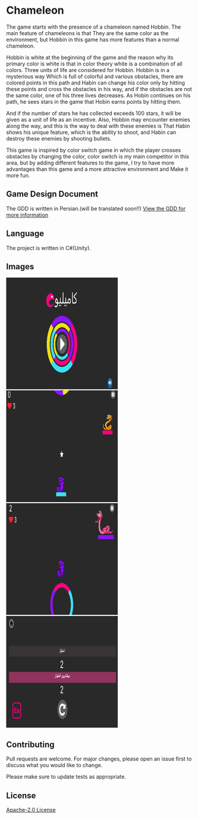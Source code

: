 # Chameleon 

The game starts with the presence of a chameleon named Hobbin. The main feature of chameleons is that
They are the same color as the environment, but Hobbin in this game has more features than a normal chameleon.

Hobbin is white at the beginning of the game and the reason why its primary color is white is that in color theory white is a combination of all colors. Three units of life are considered for Hobbin. Hobbin is in a mysterious way Which is full of colorful and various obstacles, there are colored points in this path and Habin can change his color only by hitting these points and cross the obstacles in his way, and if the obstacles are not the same color, one of his three lives decreases. As Hobin continues on his path, he sees stars in the game that Hobin earns points by hitting them.

And if the number of stars he has collected exceeds 100 stars, it will be given as a unit of life as an incentive. Also, Hobbin may encounter enemies along the way, and this is the way to deal with these enemies is That Habin shows his unique feature, which is the ability to shoot, and Habin can destroy these enemies by shooting bullets.

This game is inspired by color switch game in which the player crosses obstacles by changing the color, color switch is my main competitor in this area, but by adding different features to the game, I try to have more advantages than this game and a more attractive environment and Make it more fun.


## Game Design Document 
The GDD is written in Persian.(will be translated soon!!)
[View the GDD for more information ](GDD_MobinaKashanian.pdf)

## Language
The project is written in C#(Unity).

## Images
<img src="1.png" width="300" height=300></img> 
<img src="2.png" width="300" height=300></img> 
<img src="3.png" width="300" height=300></img> 
<img src="4.png" width="300" height=300></img> 

## Contributing
Pull requests are welcome. For major changes, please open an issue first to discuss what you would like to change.

Please make sure to update tests as appropriate.

## License
[ Apache-2.0 License](http://www.apache.org/licenses/)
